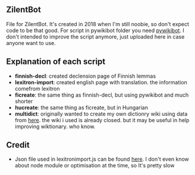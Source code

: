 ## ZilentBot
File for ZilentBot. It's created in 2018 when I'm still noobie, so don't expect code to be that good. For script in pywikibot folder you need [pywikibot](https://github.com/wikimedia/pywikibot). I don't intended to improve the script anymore, just uploaded here in case anyone want to use.
## Explanation of each script
* **finnish-decl**: created declension page of Finnish lemmas
* **lexitron-import**: created english page with translation. the information comefrom lexitron
* **ficreate**: the same thing as finnish-decl, but using pywikibot and much shorter
* **hucreate**: the same thing as ficreate, but in Hungarian
* **multidict**: originally wanted to create my own dictionry wiki using data from [here](http://compling.hss.ntu.edu.sg/omw/). the wiki i used is already closed. but it may be useful in help improving wiktionary. who know.
## Credit
* Json file used in lexitronimport.js can be found [here](https://github.com/pureexe/node-thaidict). I don't even know about node module or optimisation at the time, so It's pretty slow
